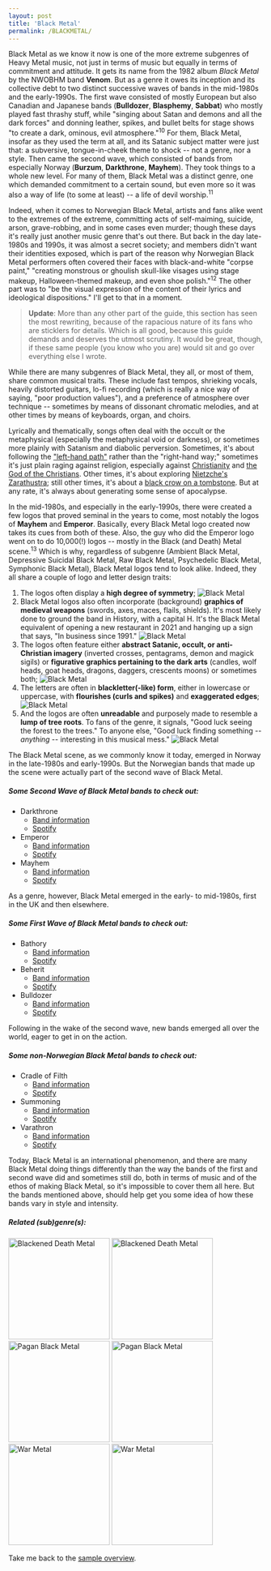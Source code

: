 ```yaml
---
layout: post
title: 'Black Metal'
permalink: /BLACKMETAL/
---
```

Black Metal as we know it now is one of the more extreme subgenres of Heavy Metal music, not just in terms of music but equally in terms of commitment and attitude. It gets its name from the 1982 album *Black Metal* by the NWOBHM band **Venom**. But as a genre it owes its inception and its collective debt to two distinct successive waves of bands in the mid-1980s and the early-1990s. The first wave consisted of mostly European but also Canadian and Japanese bands (**Bulldozer**, **Blasphemy**, **Sabbat**) who mostly played fast thrashy stuff, while "singing about Satan and demons and all the dark forces" and donning leather, spikes, and bullet belts for stage shows "to create a dark, ominous, evil atmosphere."<sup>10</sup> For them, Black Metal, insofar as they used the term at all, and its Satanic subject matter were just that: a subversive, tongue-in-cheek theme to shock -- not a genre, nor a style. Then came the second wave, which consisted of bands from especially Norway (**Burzum**, **Darkthrone**, **Mayhem**). They took things to a whole new level. For many of them, Black Metal was a distinct genre, one which demanded commitment to a certain sound, but even more so it was also a way of life (to some at least) -- a life of devil worship.<sup>11</sup>

Indeed, when it comes to Norwegian Black Metal, artists and fans alike went to the extremes of the extreme, committing acts of self-maiming, suicide, arson, grave-robbing, and in some cases even murder; though these days it's really just another music genre that's out there. But back in the day late-1980s and 1990s, it was almost a secret society; and members didn't want their identities exposed, which is part of the reason why Norwegian Black Metal performers often covered their faces with black-and-white "corpse paint," "creating monstrous or ghoulish skull-like visages using stage makeup, Halloween-themed makeup, and even shoe polish."<sup>12</sup> <!--You know, 'cause donning makeup is cool and totally not girly. (You may laugh, but it's true. Some Tennessee Black Metal singer once said this in an interview: "It's about being fucking evil. We're up there [on stage] looking like horrific fuckin' beasts, with our gauntlets and goat skulls and shit ... it's not some bullshit put-on-your-mommy's-makeup gimmick." He was backed up by another who remarked that he was wearing corpse paint longer than most of these girl-pants-wearing faggots have been goin' through their mom's or sisters' makeup kit.") But at any rate, --> The other part was to "be the visual expression of the content of their lyrics and ideological dispositions." I'll get to that in a moment. 

> **Update**: More than any other part of the guide, this section has seen the most rewriting, because of the rapacious nature of its fans who are sticklers for details. Which is all good, because this guide demands and deserves the utmost scrutiny. It would be great, though, if these same people (you know who you are) would sit and go over everything else I wrote.


While there are many subgenres of Black Metal, they all, or most of them, share common musical traits. These include fast tempos, shrieking vocals, heavily distorted guitars, lo-fi recording (which is really a nice way of saying, "poor production values"), and a preference of atmosphere over technique -- sometimes by means of dissonant chromatic melodies, and at other times by means of keyboards, organ, and choirs. 

Lyrically and thematically, songs often deal with the occult or the metaphysical (especially the metaphysical void or darkness), or sometimes more plainly with Satanism and diabolic perversion. Sometimes, it's about following the <a href="https://open.spotify.com/track/3fzk6O2HS8bKAFAXpH9stR?si=a0b79fd0b89d46de" target="_blank" rel="noopener"><span>"left-hand path"</span></a> rather than the "right-hand way;" sometimes it's just plain raging against religion, especially against <a href="https://open.spotify.com/track/6rVuEKrdw2L1YxzCQNbLdK?si=725e50289b9d4045" target="_blank" rel="noopener"><span>Christianity</span></a> and <a href="https://open.spotify.com/track/595xEql63Rk4JDe1aH7SFT?si=125f47545af147b3" target="_blank" rel="noopener"><span>the God of the Christians</span></a>. Other times, it's about exploring <a href="https://open.spotify.com/track/0y7NtErRE91P9U8AUelHGG?si=79c2745aff674565" target="_blank" rel="noopener"><span>Nietzche's Zarathustra</span></a>; still other times, it's about a <a href="https://open.spotify.com/track/4QmG9mStOfSZDNnzB0IyN9?si=fdef9d6814254467" target="_blank" rel="noopener"><span>black crow on a tombstone</span></a>. But at any rate, it's always about generating some sense of apocalypse.


In the mid-1980s, and especially in the early-1990s, there were created a few logos that proved seminal in the years to come, most notably the logos of **Mayhem** and **Emperor**. Basically, every Black Metal logo created now takes its cues from both of these. Also, the guy who did the Emperor logo went on to do 10,000(!) logos -- mostly in the Black (and Death) Metal scene.<sup>13</sup> Which is why, regardless of subgenre (Ambient Black Metal, Depressive Suicidal Black Metal, Raw Black Metal, Psychedelic Black Metal, Symphonic Black Metal), Black Metal logos tend to look alike. Indeed, they all share a couple of logo and letter design traits: 

1. The logos often display a **high degree of symmetry**; 
![Black Metal](..\assets\img\projects\proj-8\black2.jpg)
2. Black Metal logos also often incorporate (background) **graphics of medieval weapons** (swords, axes, maces, flails, shields). It's most likely done to ground the band in History, with a capital H. It's the Black Metal equivalent of opening a new restaurant in 2021 and hanging up a sign that says, "In business since 1991."
![Black Metal](..\assets\img\projects\proj-8\blackshield.jpg)
3. The logos often feature either **abstract Satanic, occult, or anti-Christian imagery** (inverted crosses, pentagrams, demon and magick sigils) or **figurative graphics pertaining to the dark arts** (candles, wolf heads, goat heads, dragons, daggers, crescents moons) or sometimes both;
![Black Metal](..\assets\img\projects\proj-8\black4.jpg)
4. The letters are often in **blackletter(-like) form**, either in lowercase or uppercase, with **flourishes (curls and spikes)** and **exaggerated edges**; <!-- Flourishes and exaggerated are commonplace, "with extraneous strokes running parallel, rather than one single stroke." -->
![Black Metal](..\assets\img\projects\proj-8\black1.jpg)
5. And the logos are often **unreadable** and purposely made to resemble a **lump of tree roots**. To fans of the genre, it signals, "Good luck seeing the forest to the trees." To anyone else, "Good luck finding something -- *anything* -- interesting in this musical mess."
![Black Metal](..\assets\img\projects\proj-8\black3.jpg)

The Black Metal scene, as we commonly know it today, emerged in Norway in the late-1980s and early-1990s. But the Norwegian bands that made up the scene were actually part of the second wave of Black Metal. 

##### Some Second Wave of Black Metal bands to check out:

<ul>
<li>Darkthrone
<ul>
<li><a href="https://www.metal-archives.com/bands/Darkthrone/146" target="_blank" rel="noopener"><span>Band information</span></a></li>
<li><a href="https://open.spotify.com/track/38lBkxLoxXys6gjCkKM2V2?si=aaeff9a843624d36" target="_blank" rel="noopener"><span>Spotify</span></a></li>
</ul>
</li>

<li>Emperor
<ul>
<li><a href="https://www.metal-archives.com/bands/Emperor/30" target="_blank" rel="noopener"><span>Band information</span></a></li>
<li><a href="https://open.spotify.com/track/1N7DaPBfF0x3qSfj4bnBKO?si=6ca17eb947d545c6" target="_blank" rel="noopener"><span>Spotify</span></a></li>
</ul>
</li>

<li>Mayhem
<ul>
<li><a href="https://www.metal-archives.com/bands/Mayhem/67" target="_blank" rel="noopener"><span>Band information</span></a></li>
<li><a href="https://open.spotify.com/track/4AP3a7eEOlz5sTJiWnv2C6?si=fe20302f51844c5e" target="_blank" rel="noopener"><span>Spotify</span></a></li>
</ul>
</li>
</ul>

As a genre, however, Black Metal emerged in the early- to mid-1980s, first in the UK and then elsewhere.

##### Some First Wave of Black Metal bands to check out:

<ul>
<li>Bathory
<ul>
<li><a href="https://www.metal-archives.com/bands/Bathory/184" target="_blank" rel="noopener"><span>Band information</span></a></li>
<li><a href="https://open.spotify.com/track/1ctsA23S5E41BI0tpmRyFn?si=ff2d31b6bc3045f5" target="_blank" rel="noopener"><span>Spotify</span></a></li>
</ul>
</li>

<li>Beherit
<ul>
<li><a href="https://www.metal-archives.com/bands/Beherit/348" target="_blank" rel="noopener"><span>Band information</span></a></li>
<li><a href="https://open.spotify.com/track/6ewgohNcHvLgPEJ2Ky2qkD?si=ce5d10a9252e435f" target="_blank" rel="noopener"><span>Spotify</span></a></li>
</ul>
</li>

<li>Bulldozer
<ul>
<li><a href="https://www.metal-archives.com/bands/Bulldozer/890" target="_blank" rel="noopener"><span>Band information</span></a></li>
<li><a href="https://open.spotify.com/track/0h8rmXKMmpx5hRPR40o9Fn?si=213ecf977eab4234" target="_blank" rel="noopener"><span>Spotify</span></a></li>
</ul>
</li>
</ul>

Following in the wake of the second wave, new bands emerged all over the world, eager to get in on the action.

##### Some non-Norwegian Black Metal bands to check out:

<ul>
<li>Cradle of Filth
<ul>
<li><a href="https://www.metal-archives.com/bands/Cradle_of_Filth/24" target="_blank" rel="noopener"><span>Band information</span></a></li>
<li><a href="https://open.spotify.com/track/79IP5t1Mw4cOAi7Drlqvyw?si=3cf67eee1612434a" target="_blank" rel="noopener"><span>Spotify</span></a></li>
</ul>
</li>

<li>Summoning
<ul>
<li><a href="https://www.metal-archives.com/bands/Summoning/29" target="_blank" rel="noopener"><span>Band information</span></a></li>
<li><a href="https://open.spotify.com/track/615Q1VvHcgtKu0XKPLrUSQ?si=df8f0ae38e7b4ebb" target="_blank" rel="noopener"><span>Spotify</span></a></li>
</ul>
</li>

<li>Varathron
<ul>
<li><a href="https://www.metal-archives.com/bands/Varathron/1295" target="_blank" rel="noopener"><span>Band information</span></a></li>
<li><a href="https://open.spotify.com/track/0CaOF2E78AnmAOKojPEGlP?si=dea2d9f1a9134833" target="_blank" rel="noopener"><span>Spotify</span></a></li>
</ul>
</li>
</ul>


Today, Black Metal is an international phenomenon, and there are many Black Metal doing things differently than the way the bands of the first and second wave did and sometimes still do, both in terms of music and of the ethos of making Black Metal, so it's impossible to cover them all here. But the bands mentioned above, should help get you some idea of how these bands vary in style and intensity. 

##### Related (sub)genre(s):
[<img src="..\assets\img\projects\proj-9\blackeneddeath.jpg" alt="Blackened Death Metal" width=200 >](/BLACKENEDDEATH/)
[<img src="..\assets\img\projects\proj-9\blackenedthrash.jpg" alt="Blackened Death Metal" width=200 >](/BLACKENEDTHRASH/)
[<img src="..\assets\img\projects\proj-9\pagan.jpg" alt="Pagan Black Metal" width=200 >](/PAGANBLACK/)
[<img src="..\assets\img\projects\proj-9\postblack.jpg" alt="Pagan Black Metal" width=200 >](/POSTBLACK/)
[<img src="..\assets\img\projects\proj-9\war.jpg" alt="War Metal" width=200 >](/WARMETAL/)
[<img src="..\assets\img\projects\proj-9\unblack.jpg" alt="War Metal" width=200 >](/UNBLACK/)

Take me back to the [sample overview](../projects/proj-8).